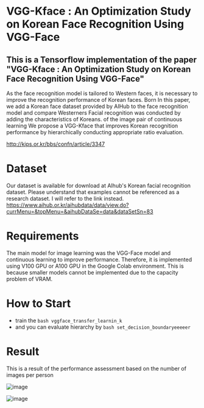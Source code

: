 # VGG-Kface : An Optimization Study on Korean Face Recognition Using VGG-Face
This is a Tensorflow implementation of the paper "VGG-Kface : An Optimization Study on Korean Face Recognition Using VGG-Face"
---
As the face recognition model is tailored to Western faces, it is necessary to improve the recognition performance of Korean faces. Born 
In this paper, we add a Korean face dataset provided by AIHub to the face recognition model and compare Westerners
Facial recognition was conducted by adding the characteristics of Koreans. of the image pair of continuous learning 
We propose a VGG-Kface that improves Korean recognition performance by hierarchically conducting appropriate ratio evaluation.

http://kips.or.kr/bbs/confn/article/3347
# Dataset
Our dataset is available for download at AIhub's Korean facial recognition dataset. Please understand that examples cannot be referenced as a research dataset. I will refer to the link instead.
https://www.aihub.or.kr/aihubdata/data/view.do?currMenu=&topMenu=&aihubDataSe=data&dataSetSn=83

# Requirements
The main model for image learning was the VGG-Face model and continuous learning to improve performance. Therefore, it is implemented using V100 GPU or A100 GPU in the Google Colab environment.
This is because smaller models cannot be implemented due to the capacity problem of VRAM.

# How to Start
- train the ```bash vggface_transfer_learnin_k```
- and you can evaluate hierarchy by ```bash set_decision_boundaryeeeeer```

# Result
This is a result of the performance assessment based on the number of images per person

![image](https://github.com/matrix215/VGG-Kface/assets/101815603/6803c6bc-5b4a-4473-bfed-4fd299a56992)


![image](https://github.com/matrix215/VGG-Kface/assets/101815603/f4b0cf9f-8db3-45ac-b387-050f20e8a299)

